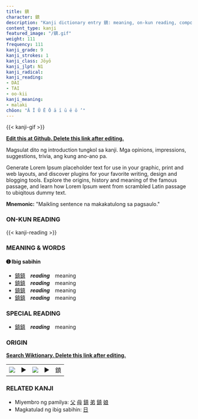 ```yaml
---
title: 鎮
character: 鎮
description: "Kanji dictionary entry 鎮: meaning, on-kun reading, compounds, origin, related kanji"
content_type: kanji
featured_image: "/鎮.gif"
weight: 111
frequency: 111
kanji_grade: 9
kanji_strokes: 1
kanji_class: Jōyō
kanji_jlpt: N1
kanji_radical: 
kanji_reading: 
- DAI
- TAI
- oo-kii
kanji_meaning:
- malaki
chōon: "Ā Ī Ū Ē Ō ā ī ū ē ō ’"
---
```

[//]: # (Don't edit the line below. Kanji animated GIF code is automatically generated.)
{{< kanji-gif >}}

[//]: # (Edit below this line.)

**[Edit this at Github. Delete this link after editing.](https://github.com/tim0g/tim/tree/main/content/kanji/鎮/index.md)**

Magsulat dito ng introduction tungkol sa kanji. Mga opinions, impressions, suggestions, trivia, ang kung ano-ano pa.

Generate Lorem Ipsum placeholder text for use in your graphic, print and web layouts, and discover plugins for your favorite writing, design and blogging tools. Explore the origins, history and meaning of the famous passage, and learn how Lorem Ipsum went from scrambled Latin passage to ubiqitous dummy text.
 
**Mnemonic:** "Maikling sentence na makakatulong sa pagsaulo."

### ON-KUN READING

[//]: # (Don't edit the line below. ON-KUN READING code is automatically generated.)
{{< kanji-reading >}}

### MEANING & WORDS

#### ➊ **Ibig sabihin**
  - [鎮](../鎮)[鎮](../鎮)　***reading***　meaning
  - [鎮](../鎮)[鎮](../鎮)　***reading***　meaning
  - [鎮](../鎮)[鎮](../鎮)　***reading***　meaning
  - [鎮](../鎮)[鎮](../鎮)　***reading***　meaning

### SPECIAL READING
  - [鎮](../鎮)[鎮](../鎮)　***reading***　meaning

### ORIGIN

**[Search Wiktionary. Delete this link after editing.](https://wiktionary.org/wiki/鎮)**
<table class="kanji-table"><tr><td>
<img src="60px-鎮-bronze.svg.png">
</td><td>▶</td><td>
<img src="60px-鎮-oracle.svg.png">
</td><td>▶</td>
<td class="kanji-origin">鎮</td>
</tr></table>

### RELATED KANJI
- Miyembro ng pamilya: [父](../父) [母](../母) [鎮](../鎮) [弟](../弟) [鎮](../鎮) [娘](../娘)
- Magkatulad ng ibig sabihin: [日](../日)
